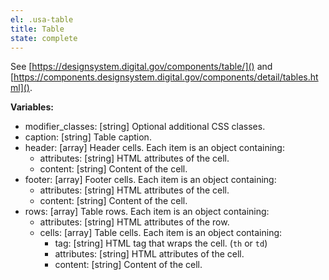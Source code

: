```yaml
---
el: .usa-table
title: Table
state: complete
---
```

See [https://designsystem.digital.gov/components/table/]() and
[https://components.designsystem.digital.gov/components/detail/tables.html]().

__Variables:__
* modifier_classes: [string] Optional additional CSS classes.
* caption: [string] Table caption.
* header: [array] Header cells. Each item is an object containing:
  * attributes: [string] HTML attributes of the cell.
  * content: [string] Content of the cell.
* footer: [array] Footer cells. Each item is an object containing:
  * attributes: [string] HTML attributes of the cell.
  * content: [string] Content of the cell.
* rows: [array] Table rows. Each item is an object containing:
  * attributes: [string] HTML attributes of the row.
  * cells: [array] Table cells. Each item is an object containing:
    * tag: [string] HTML tag that wraps the cell. (`th` or `td`)
    * attributes: [string] HTML attributes of the cell.
    * content: [string] Content of the cell.
